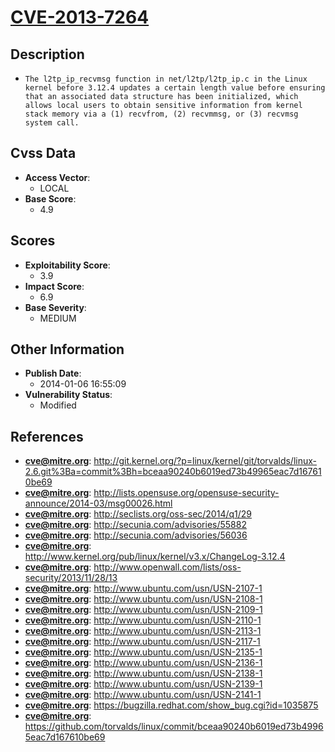 
# [CVE-2013-7264](http://git.kernel.org/?p=linux/kernel/git/torvalds/linux-2.6.git%3Ba=commit%3Bh=bceaa90240b6019ed73b49965eac7d167610be69)

## Description

- `The l2tp_ip_recvmsg function in net/l2tp/l2tp_ip.c in the Linux kernel before 3.12.4 updates a certain length value before ensuring that an associated data structure has been initialized, which allows local users to obtain sensitive information from kernel stack memory via a (1) recvfrom, (2) recvmmsg, or (3) recvmsg system call.`

## Cvss Data

- **Access Vector**:
  - LOCAL
- **Base Score**:
  - 4.9

## Scores

- **Exploitability Score**:
  - 3.9
- **Impact Score**:
  - 6.9
- **Base Severity**:
  - MEDIUM

## Other Information

- **Publish Date**:
  - 2014-01-06 16:55:09
- **Vulnerability Status**:
  - Modified

## References

- **cve@mitre.org**: http://git.kernel.org/?p=linux/kernel/git/torvalds/linux-2.6.git%3Ba=commit%3Bh=bceaa90240b6019ed73b49965eac7d167610be69
- **cve@mitre.org**: http://lists.opensuse.org/opensuse-security-announce/2014-03/msg00026.html
- **cve@mitre.org**: http://seclists.org/oss-sec/2014/q1/29
- **cve@mitre.org**: http://secunia.com/advisories/55882
- **cve@mitre.org**: http://secunia.com/advisories/56036
- **cve@mitre.org**: http://www.kernel.org/pub/linux/kernel/v3.x/ChangeLog-3.12.4
- **cve@mitre.org**: http://www.openwall.com/lists/oss-security/2013/11/28/13
- **cve@mitre.org**: http://www.ubuntu.com/usn/USN-2107-1
- **cve@mitre.org**: http://www.ubuntu.com/usn/USN-2108-1
- **cve@mitre.org**: http://www.ubuntu.com/usn/USN-2109-1
- **cve@mitre.org**: http://www.ubuntu.com/usn/USN-2110-1
- **cve@mitre.org**: http://www.ubuntu.com/usn/USN-2113-1
- **cve@mitre.org**: http://www.ubuntu.com/usn/USN-2117-1
- **cve@mitre.org**: http://www.ubuntu.com/usn/USN-2135-1
- **cve@mitre.org**: http://www.ubuntu.com/usn/USN-2136-1
- **cve@mitre.org**: http://www.ubuntu.com/usn/USN-2138-1
- **cve@mitre.org**: http://www.ubuntu.com/usn/USN-2139-1
- **cve@mitre.org**: http://www.ubuntu.com/usn/USN-2141-1
- **cve@mitre.org**: https://bugzilla.redhat.com/show_bug.cgi?id=1035875
- **cve@mitre.org**: https://github.com/torvalds/linux/commit/bceaa90240b6019ed73b49965eac7d167610be69
